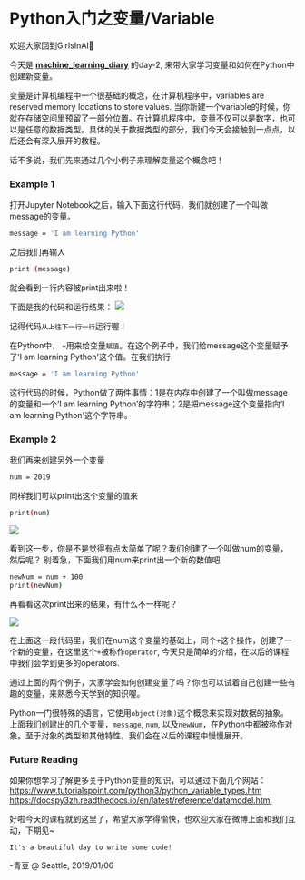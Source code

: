 # Python入门之变量/Variable

欢迎大家回到GirlsInAI👏

今天是 **[machine_learning_diary](https://github.com/YZHANG1270/Girls-In-AI/tree/master/machine_learning_diary)** 的day-2, 来带大家学习变量和如何在Python中创建新变量。

变量是计算机编程中一个很基础的概念，在计算机程序中，variables are reserved memory locations to store values. 当你新建一个variable的时候，你就在存储空间里预留了一部分位置。在计算机程序中，变量不仅可以是数字，也可以是任意的数据类型。具体的关于数据类型的部分，我们今天会接触到一点点，以后还会有深入展开的教程。

话不多说，我们先来通过几个小例子来理解变量这个概念吧！

### Example 1
打开Jupyter Notebook之后，输入下面这行代码，我们就创建了一个叫做message的变量。
```sh
message = 'I am learning Python'
```
之后我们再输入
```sh
print (message)
```
就会看到一行内容被print出来啦！

下面是我的代码和运行结果：
![](https://github.com/qingdoua/Girls-In-AI/blob/master/others/pics/ml_day2/message.png?raw=true)

记得代码`从上往下一行一行`运行喔！

在Python中， `=`用来给变量`赋值`。在这个例子中，我们给message这个变量赋予了‘I am learning Python'这个值。在我们执行
```sh
message = 'I am learning Python'
```
这行代码的时候，Python做了两件事情：1是在内存中创建了一个叫做message的变量和一个‘I am learning Python’的字符串；2是把message这个变量指向‘I am learning Python'这个字符串。

### Example 2
我们再来创建另外一个变量
```sh
num = 2019
```
同样我们可以print出这个变量的值来
```sh
print(num)
```

![](https://github.com/qingdoua/Girls-In-AI/blob/master/others/pics/ml_day2/num.png?raw=true)

看到这一步，你是不是觉得有点太简单了呢？我们创建了一个叫做num的变量，然后呢？
别着急，下面我们用num来print出一个新的数值吧
```sh
newNum = num + 100
print(newNum)
```
再看看这次print出来的结果，有什么不一样呢？

![](https://github.com/qingdoua/Girls-In-AI/blob/master/others/pics/ml_day2/newNum.png?raw=true)

在上面这一段代码里，我们在num这个变量的基础上，同个`+`这个操作，创建了一个新的变量，在这里这个`+`被称作`operator`, 今天只是简单的介绍，在以后的课程中我们会学到更多的operators.

通过上面的两个例子，大家学会如何创建变量了吗？你也可以试着自己创建一些有趣的变量，来熟悉今天学到的知识喔。

Python一门很特殊的语言，它使用`object(对象)`这个概念来实现对数据的抽象。上面我们创建出的几个变量，`message`, `num`, 以及`newNum`，在Python中都被称作对象。至于对象的类型和其他特性，我们会在以后的课程中慢慢展开。

### Future Reading
如果你想学习了解更多关于Python变量的知识，可以通过下面几个网站：
https://www.tutorialspoint.com/python3/python_variable_types.htm
https://docspy3zh.readthedocs.io/en/latest/reference/datamodel.html

好啦今天的课程就到这里了，希望大家学得愉快，也欢迎大家在微博上面和我们互动，下期见~

`It's a beautiful day to write some code!`

-青豆 @ Seattle, 2019/01/06




